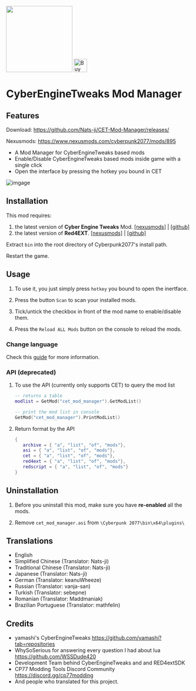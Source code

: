 <a href="https://www.buymeacoffee.com/mingm"><img src="https://img.buymeacoffee.com/button-api/?text=Buy me a coffee&emoji=&slug=mingm&button_colour=FF5F5F&font_colour=ffffff&font_family=Comic&outline_colour=000000&coffee_colour=FFDD00" width="180px"></a>
<a href='https://ko-fi.com/U6U572VOM' target='_blank'><img height='36' style='border:0px;height:36px;' src='https://cdn.ko-fi.com/cdn/kofi1.png?v=3' border='0' alt='Buy Me a Coffee at ko-fi.com' /></a>

# CyberEngineTweaks Mod Manager

## Features

Download: https://github.com/Nats-ji/CET-Mod-Manager/releases/

Nexusmods: https://www.nexusmods.com/cyberpunk2077/mods/895

- A Mod Manager for CyberEngineTweaks based mods
- Enable/Disable CyberEngineTweaks based mods inside game with a single click
- Open the interface by pressing the hotkey you bound in CET


![imgage](https://staticdelivery.nexusmods.com/mods/3333/images/895/895-1610480969-1242777005.png)

## Installation

This mod requires:
1. the latest version of **Cyber Engine Tweaks** Mod. [[nexusmods]](https://www.nexusmods.com/cyberpunk2077/mods/107) | [[github]](https://github.com/yamashi/CyberEngineTweaks)
2. the latest version of **Red4EXT**. [[nexusmods]](https://www.nexusmods.com/cyberpunk2077/mods/2380) | [[github]](https://github.com/WopsS/RED4ext)

Extract `bin` into the root directory of Cyberpunk2077's install path.

Restart the game.

## Usage

1. To use it, you just simply press `hotkey` you bound to open the inertface.

2. Press the button `Scan` to scan your installed mods.

3. Tick/untick the checkbox in front of the mod name to enable/disable them.

4. Press the `Reload ALL Mods` button on the console to reload the mods.

### Change language
Check this [guide](https://wiki.redmodding.org/cyber-engine-tweaks/getting-started/configuration/change-font-and-font-size#how-to-display-non-english-characters) for more information.

### API (deprecated)

1. To use the API (currently only supports CET) to query the mod list
   ```lua
   -- returns a table
   modlist = GetMod("cet_mod_manager").GetModList()

   -- print the mod list in console
   GetMod("cet_mod_manager").PrintModList()
   ```
2. Return format by the API
   ```lua
   {
      archive = { "a", "list", "of", "mods"},
      asi = { "a", "list", "of", "mods"},
      cet = { "a", "list", "of", "mods"},
      red4ext = { "a", "list", "of", "mods"},
      redscript = { "a", "list", "of", "mods"}
   }
   ```

## Uninstallation

1. Before you uninstall this mod, make sure you have **re-enabled** all the mods.

2. Remove `cet_mod_manager.asi` from `\Cyberpunk 2077\bin\x64\plugins\`

## Translations
- English
- Simplified Chinese (Translator: Nats-ji)
- Traditional Chinese (Translator: Nats-ji)
- Japanese (Translator: Nats-ji)
- German (Translator: keanuWheeze)
- Russian (Translator: vanja-san)
- Turkish (Translator: sebepne)
- Romanian (Translator: Maddmaniak)
- Brazilian Portuguese (Translator: mathfelin)

## Credits

- yamashi's CyberEngineTweaks https://github.com/yamashi?tab=repositories
- WhySoSerious for answering every question I had about lua https://github.com/WSSDude420
- Development Team behind CyberEngineTweaks and and RED4extSDK
- CP77 Modding Tools Discord Community https://discord.gg/cp77modding
- And people who translated for this project.
